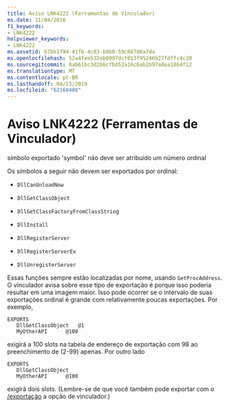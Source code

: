 ```yaml
---
title: Aviso LNK4222 (Ferramentas de Vinculador)
ms.date: 11/04/2016
f1_keywords:
- LNK4222
helpviewer_keywords:
- LNK4222
ms.assetid: b7bb1794-41fb-4c83-b9b0-59c0d786a7da
ms.openlocfilehash: 52a4fee532eb9997dcf013f95246b27fdffc4c20
ms.sourcegitcommit: 0ab61bc3d2b6cfbd52a16c6ab2b97a8ea1864f12
ms.translationtype: MT
ms.contentlocale: pt-BR
ms.lasthandoff: 04/23/2019
ms.locfileid: "62160400"
---
```

# <a name="linker-tools-warning-lnk4222"></a>Aviso LNK4222 (Ferramentas de Vinculador)

símbolo exportado 'symbol' não deve ser atribuído um número ordinal

Os símbolos a seguir não devem ser exportados por ordinal:

- `DllCanUnloadNow`

- `DllGetClassObject`

- `DllGetClassFactoryFromClassString`

- `DllInstall`

- `DllRegisterServer`

- `DllRegisterServerEx`

- `DllUnregisterServer`

Essas funções sempre estão localizadas por nome, usando `GetProcAddress`. O vinculador avisa sobre esse tipo de exportação é porque isso poderia resultar em uma imagem maior. Isso pode ocorrer se o intervalo de suas exportações ordinal é grande com relativamente poucas exportações. Por exemplo,

```
EXPORTS
   DllGetClassObject   @1
   MyOtherAPI      @100
```

exigirá a 100 slots na tabela de endereço de exportação com 98 ao preenchimento de (2-99) apenas. Por outro lado

```
EXPORTS
   DllGetClassObject
   MyOtherAPI      @100
```

exigirá dois slots. (Lembre-se de que você também pode exportar com o [/exportação](../../build/reference/export-exports-a-function.md) a opção de vinculador.)